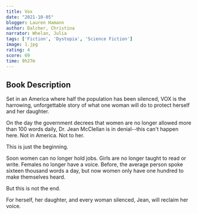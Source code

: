 ```yaml
---
title: Vox
date: "2021-10-05"
blogger: Lauren Hamann
author: Dalcher, Christina
narrator: Whelan, Julia
tags: ['Fiction', 'Dystopia', 'Science Fiction']
image: 1.jpg
rating: 4
score: 69
time: 9h27m
---
```



## Book Description

Set in an America where half the population has been silenced, VOX is the harrowing, unforgettable story of what one woman will do to protect herself and her daughter.

On the day the government decrees that women are no longer allowed more than 100 words daily, Dr. Jean McClellan is in denial--this can't happen here. Not in America. Not to her.

This is just the beginning.

Soon women can no longer hold jobs. Girls are no longer taught to read or write. Females no longer have a voice. Before, the average person spoke sixteen thousand words a day, but now women only have one hundred to make themselves heard.

But this is not the end.

For herself, her daughter, and every woman silenced, Jean, will reclaim her voice.